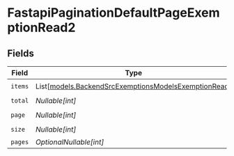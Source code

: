 # FastapiPaginationDefaultPageExemptionRead2


## Fields

| Field                                                                                                        | Type                                                                                                         | Required                                                                                                     | Description                                                                                                  |
| ------------------------------------------------------------------------------------------------------------ | ------------------------------------------------------------------------------------------------------------ | ------------------------------------------------------------------------------------------------------------ | ------------------------------------------------------------------------------------------------------------ |
| `items`                                                                                                      | List[[models.BackendSrcExemptionsModelsExemptionRead](../models/backendsrcexemptionsmodelsexemptionread.md)] | :heavy_check_mark:                                                                                           | N/A                                                                                                          |
| `total`                                                                                                      | *Nullable[int]*                                                                                              | :heavy_check_mark:                                                                                           | N/A                                                                                                          |
| `page`                                                                                                       | *Nullable[int]*                                                                                              | :heavy_check_mark:                                                                                           | N/A                                                                                                          |
| `size`                                                                                                       | *Nullable[int]*                                                                                              | :heavy_check_mark:                                                                                           | N/A                                                                                                          |
| `pages`                                                                                                      | *OptionalNullable[int]*                                                                                      | :heavy_minus_sign:                                                                                           | N/A                                                                                                          |